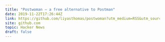 ```yaml
---
title: "Postwoman – a free alternative to Postman"
date: 2019-11-22T17:26:44Z
link: https://github.com/liyasthomas/postwoman?utm_medium=RSS&utm_source=hune
site: github.com
topic: Hacker News
draft: false
---
```

